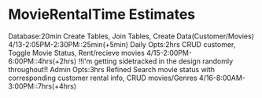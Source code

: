 # MovieRentalTime Estimates
Database:20min
Create Tables, Join Tables, Create Data(Customer/Movies)
4/13-2:05PM-2:30PM::25min(+5min)
Daily Opts:2hrs
CRUD customer, Toggle Movie Status, Rent/recieve movies
4/15-2:00PM-6:00PM::4hrs(+2hrs) !!I'm getting sidetracked  in the design randomly throughout!!
Admin Opts:3hrs
Refined Search movie status with corresponding customer rental info, CRUD movies/Genres
4/16-8:00AM-3:00PM::7hrs(+4hrs)
